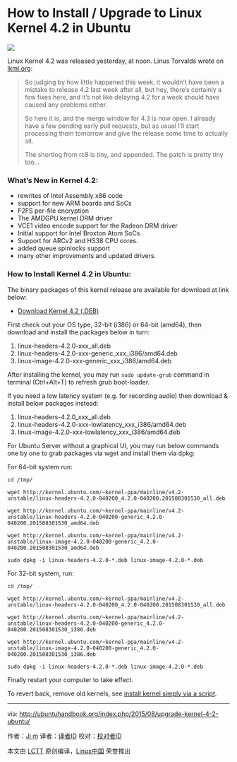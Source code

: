 How to Install / Upgrade to Linux Kernel 4.2 in Ubuntu
================================================================================
![](http://ubuntuhandbook.org/wp-content/uploads/2014/12/linux-kernel-icon-tux.png)

Linux Kernel 4.2 was released yesterday, at noon. Linus Torvalds wrote on [lkml.org][1]:

> So judging by how little happened this week, it wouldn’t have been a mistake to release 4.2 last week after all, but hey, there’s certainly a few fixes here, and it’s not like delaying 4.2 for a week should have caused any problems either.
> 
> So here it is, and the merge window for 4.3 is now open. I already have a few pending early pull requests, but as usual I’ll start processing them tomorrow and give the release some time to actually sit.
> 
> The shortlog from rc8 is tiny, and appended. The patch is pretty tiny too…

### What’s New in Kernel 4.2: ###

- rewrites of Intel Assembly x86 code
- support for new ARM boards and SoCs
- F2FS per-file encryption
- The AMDGPU kernel DRM driver
- VCE1 video encode support for the Radeon DRM driver
- Initial support for Intel Broxton Atom SoCs
- Support for ARCv2 and HS38 CPU cores.
- added queue spinlocks support
- many other improvements and updated drivers.

### How to Install Kernel 4.2 in Ubuntu: ###

The binary packages of this kernel release are available for download at link below:

- [Download Kernel 4.2 (.DEB)][1]

First check out your OS type, 32-bit (i386) or 64-bit (amd64), then download and install the packages below in turn:

1. linux-headers-4.2.0-xxx_all.deb
1. linux-headers-4.2.0-xxx-generic_xxx_i386/amd64.deb
1. linux-image-4.2.0-xxx-generic_xxx_i386/amd64.deb

After installing the kernel, you may run `sudo update-grub` command in terminal (Ctrl+Alt+T) to refresh grub boot-loader.

If you need a low latency system (e.g. for recording audio) then download & install below packages instead:

1. linux-headers-4.2.0_xxx_all.deb
1. linux-headers-4.2.0-xxx-lowlatency_xxx_i386/amd64.deb
1. linux-image-4.2.0-xxx-lowlatency_xxx_i386/amd64.deb

For Ubuntu Server without a graphical UI, you may run below commands one by one to grab packages via wget and install them via dpkg:

For 64-bit system run:

    cd /tmp/
    
    wget http://kernel.ubuntu.com/~kernel-ppa/mainline/v4.2-unstable/linux-headers-4.2.0-040200_4.2.0-040200.201508301530_all.deb
    
    wget http://kernel.ubuntu.com/~kernel-ppa/mainline/v4.2-unstable/linux-headers-4.2.0-040200-generic_4.2.0-040200.201508301530_amd64.deb
    
    wget http://kernel.ubuntu.com/~kernel-ppa/mainline/v4.2-unstable/linux-image-4.2.0-040200-generic_4.2.0-040200.201508301530_amd64.deb
    
    sudo dpkg -i linux-headers-4.2.0-*.deb linux-image-4.2.0-*.deb

For 32-bit system, run:

    cd /tmp/
    
    wget http://kernel.ubuntu.com/~kernel-ppa/mainline/v4.2-unstable/linux-headers-4.2.0-040200_4.2.0-040200.201508301530_all.deb
    
    wget http://kernel.ubuntu.com/~kernel-ppa/mainline/v4.2-unstable/linux-headers-4.2.0-040200-generic_4.2.0-040200.201508301530_i386.deb
    
    wget http://kernel.ubuntu.com/~kernel-ppa/mainline/v4.2-unstable/linux-image-4.2.0-040200-generic_4.2.0-040200.201508301530_i386.deb
    
    sudo dpkg -i linux-headers-4.2.0-*.deb linux-image-4.2.0-*.deb

Finally restart your computer to take effect.

To revert back, remove old kernels, see [install kernel simply via a script][3].

--------------------------------------------------------------------------------

via: http://ubuntuhandbook.org/index.php/2015/08/upgrade-kernel-4-2-ubuntu/

作者：[Ji m][a]
译者：[译者ID](https://github.com/译者ID)
校对：[校对者ID](https://github.com/校对者ID)

本文由 [LCTT](https://github.com/LCTT/TranslateProject) 原创编译，[Linux中国](https://linux.cn/) 荣誉推出

[a]:http://ubuntuhandbook.org/index.php/about/
[1]:https://lkml.org/lkml/2015/8/30/96
[2]:http://kernel.ubuntu.com/~kernel-ppa/mainline/v4.2-unstable/
[3]:http://ubuntuhandbook.org/index.php/2015/08/install-latest-kernel-script/